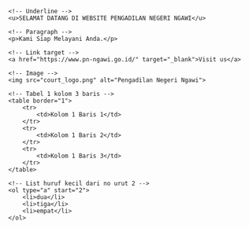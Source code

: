 <!DOCTYPE html>
<html lang="en">
<head>
    <meta charset="UTF-8">
    <title>TUGAS 3.3</title>
</head>
<body>

    <!-- Underline -->
    <u>SELAMAT DATANG DI WEBSITE PENGADILAN NEGERI NGAWI</u>

    <!-- Paragraph -->
    <p>Kami Siap Melayani Anda.</p>

    <!-- Link target -->
    <a href="https://www.pn-ngawi.go.id/" target="_blank">Visit us</a>

    <!-- Image -->
    <img src="court_logo.png" alt="Pengadilan Negeri Ngawi">

    <!-- Tabel 1 kolom 3 baris -->
    <table border="1">
        <tr>
            <td>Kolom 1 Baris 1</td>
        </tr>
        <tr>
            <td>Kolom 1 Baris 2</td>
        </tr>
        <tr>
            <td>Kolom 1 Baris 3</td>
        </tr>
    </table>

    <!-- List huruf kecil dari no urut 2 -->
    <ol type="a" start="2">
        <li>dua</li>
        <li>tiga</li>
        <li>empat</li>
    </ol>

</body>
</html>
